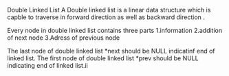 Double Linked List
   A Double linked list is a linear data structure which is capble to traverse in forward direction as well as backward direction .

   Every node in double linked list  contains three parts
   1.information
   2.addition of next node
   3.Adress of previous node
   
   The last node of double linked list *next should be NULL indicatinf end of linked list.
   The first node of double linked list *prev should be NULL indicating end of linked list.ii 
